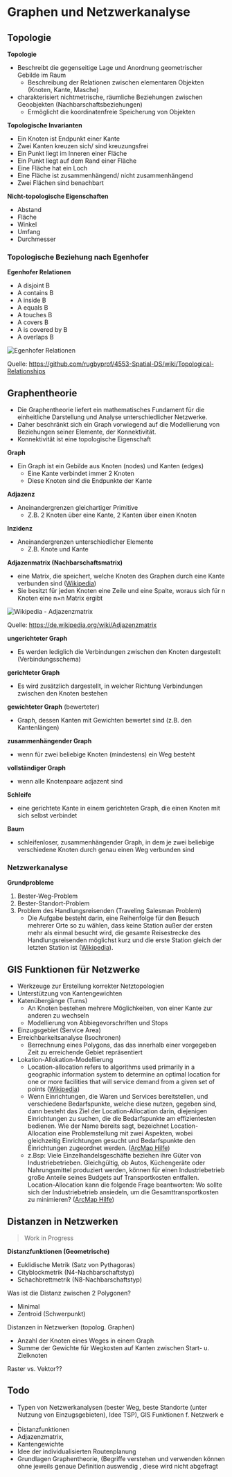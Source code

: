 # Graphen und Netzwerkanalyse

## Topologie

**Topologie**
- Beschreibt die gegenseitige Lage und Anordnung geometrischer Gebilde im Raum
    - Beschreibung der Relationen zwischen elementaren Objekten (Knoten, Kante, Masche)
- charakterisiert nichtmetrische, räumliche Beziehungen zwischen Geoobjekten (Nachbarschaftsbeziehungen)
    - Ermöglicht die koordinatenfreie Speicherung von Objekten

**Topologische Invarianten**
- Ein Knoten ist Endpunkt einer Kante
- Zwei Kanten kreuzen sich/ sind kreuzungsfrei
- Ein Punkt liegt im Inneren einer Fläche
- Ein Punkt liegt auf dem Rand einer Fläche
- Eine Fläche hat ein Loch
- Eine Fläche ist zusammenhängend/ nicht zusammenhängend
- Zwei Flächen sind benachbart

**Nicht-topologische Eigenschaften**
- Abstand
- Fläche
- Winkel
- Umfang
- Durchmesser


### Topologische Beziehung nach Egenhofer

**Egenhofer Relationen**
- A disjoint B 
- A contains B
- A inside B 
- A equals B
- A touches B
- A covers B
- A is covered by B
- A overlaps B

![Egenhofer Relationen](bilder/egenhofer.png)

Quelle: https://github.com/rugbyprof/4553-Spatial-DS/wiki/Topological-Relationships


## Graphentheorie

- Die Graphentheorie liefert ein mathematisches Fundament für die einheitliche Darstellung und Analyse unterschiedlicher Netzwerke.
- Daher beschränkt sich ein Graph vorwiegend auf die Modellierung von Beziehungen seiner Elemente, der Konnektivität.
- Konnektivität ist eine topologische Eigenschaft

**Graph**
- Ein Graph ist ein Gebilde aus Knoten (nodes) und Kanten (edges)
	- Eine Kante verbindet immer 2 Knoten
	- Diese Knoten sind die Endpunkte der Kante

**Adjazenz**
- Aneinandergrenzen gleichartiger Primitive
	- Z.B. 2 Knoten über eine Kante, 2 Kanten über einen Knoten

**Inzidenz**
- Aneinandergrenzen unterschiedlicher Elemente
	- Z.B. Knote und Kante

**Adjazenmatrix (Nachbarschaftsmatrix)**
- eine Matrix, die speichert, welche Knoten des Graphen durch eine Kante verbunden sind ([Wikipedia](https://de.wikipedia.org/wiki/Adjazenzmatrix))
- Sie besitzt für jeden Knoten eine Zeile und eine Spalte, woraus sich für n Knoten eine n×n Matrix ergibt

![Wikipedia - Adjazenzmatrix](bilder/adjazenzmatrix.png)

Quelle: https://de.wikipedia.org/wiki/Adjazenzmatrix


**ungerichteter Graph**
- Es werden lediglich die Verbindungen zwischen den Knoten dargestellt (Verbindungsschema)

**gerichteter Graph**
- Es wird zusätzlich dargestellt, in welcher Richtung Verbindungen zwischen den Knoten bestehen

**gewichteter Graph** (bewerteter)
- Graph, dessen Kanten mit Gewichten bewertet sind (z.B. den Kantenlängen)

**zusammenhängender Graph**
- wenn für zwei beliebige Knoten (mindestens) ein Weg besteht

**vollständiger Graph**
- wenn alle Knotenpaare adjazent sind

**Schleife**
- eine gerichtete Kante in einem gerichteten Graph, die einen Knoten mit sich selbst verbindet

**Baum**
- schleifenloser, zusammenhängender Graph, in dem je zwei beliebige verschiedene Knoten durch genau einen Weg verbunden sind


### Netzwerkanalyse

**Grundprobleme**
1. Bester-Weg-Problem
2. Bester-Standort-Problem
3. Problem des Handlungsreisenden (Traveling Salesman Problem)
    - Die Aufgabe besteht darin, eine Reihenfolge für den Besuch mehrerer Orte so zu wählen, dass keine Station außer der ersten mehr als einmal besucht wird, die gesamte Reisestrecke des Handlungsreisenden möglichst kurz und die erste Station gleich der letzten Station ist ([Wikipedia](https://de.wikipedia.org/wiki/Problem_des_Handlungsreisenden)).


## GIS Funktionen für Netzwerke

- Werkzeuge zur Erstellung korrekter Netztopologien
- Unterstützung von Kantengewichten
- Katenübergänge (Turns)
    - An Knoten bestehen mehrere Möglichkeiten, von einer Kante zur anderen zu wechseln
    - Modellierung von Abbiegevorschriften und Stops
- Einzugsgebiet (Service Area)
- Erreichbarkeitsanalyse (Isochronen)
    - Berrechnung eines Polygons, das das innerhalb einer vorgegeben Zeit zu erreichende Gebiet repräsentiert
- Lokation-Allokation-Modellierung
    - Location-allocation refers to algorithms used primarily in a geographic information system to determine an optimal location for one or more facilities that will service demand from a given set of points ([Wikipedia](https://en.wikipedia.org/wiki/Location-allocation))
    - Wenn Einrichtungen, die Waren und Services bereitstellen, und verschiedene Bedarfspunkte, welche diese nutzen, gegeben sind, dann besteht das Ziel der Location-Allocation darin, diejenigen Einrichtungen zu suchen, die die Bedarfspunkte am effizientesten bedienen. Wie der Name bereits sagt, bezeichnet Location-Allocation eine Problemstellung mit zwei Aspekten, wobei gleichzeitig Einrichtungen gesucht und Bedarfspunkte den Einrichtungen zugeordnet werden. ([ArcMap Hilfe](https://desktop.arcgis.com/de/arcmap/latest/extensions/network-analyst/location-allocation.htm))
    - z.Bsp: Viele Einzelhandelsgeschäfte beziehen ihre Güter von Industriebetrieben. Gleichgültig, ob Autos, Küchengeräte oder Nahrungsmittel produziert werden, können für einen Industriebetrieb große Anteile seines Budgets auf Transportkosten entfallen. Location-Allocation kann die folgende Frage beantworten: Wo sollte sich der Industriebetrieb ansiedeln, um die Gesamttransportkosten zu minimieren? ([ArcMap Hilfe](https://desktop.arcgis.com/de/arcmap/latest/extensions/network-analyst/location-allocation.htm))


## Distanzen in Netzwerken

> Work in Progress

**Distanzfunktionen (Geometrische)**

- Euklidische Metrik (Satz von Pythagoras)
- Cityblockmetrik (N4-Nachbarschaftstyp)
- Schachbrettmetrik (N8-Nachbarschaftstyp)

Was ist die Distanz zwischen 2 Polygonen?

- Minimal
- Zentroid (Schwerpunkt)


Distanzen in Netzwerken (topolog. Graphen)

- Anzahl der Knoten eines Weges in einem Graph
- Summe der Gewichte für Wegkosten auf Kanten zwischen Start- u. Zielknoten


Raster vs. Vektor??

## Todo

- Typen von Netzwerkanalysen (bester Weg, beste Standorte (unter Nutzung von Einzugsgebieten), Idee TSP), GIS Funktionen f. Netzwerk e .
- Distanzfunktionen
- Adjazenzmatrix, 
- Kantengewichte
- Idee der individualisierten Routenplanung
- Grundlagen Graphentheorie, (Begriffe verstehen und verwenden können ohne jeweils genaue Definition auswendig , diese wird nicht abgefragt

